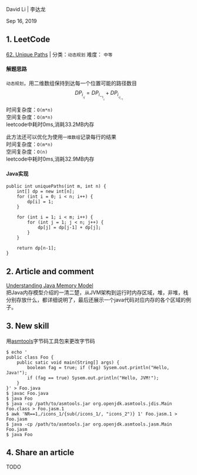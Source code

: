 David Li | 李达龙

Sep 16, 2019

## 1. LeetCode

[62. Unique Paths](https://leetcode-cn.com/problems/unique-paths/) | 分类：`动态规划`   难度： `中等`

#### 解题思路
`动态规划`，用二维数组保持到达每一个位置可能的路径数目  
$$DP_i_,_j=DP_i_-_1_,_j+DP_i_,_j_-_1$$
  
时间复杂度：`O(m*n)`  
空间复杂度：`O(m*n)`  
leetcode中耗时0ms,消耗33.2MB内存

此方法还可以优化为使用`一维数组`记录每行的结果  
时间复杂度：`O(m*n)`  
空间复杂度：`O(n)`  
leetcode中耗时0ms,消耗32.9MB内存  

#### Java实现
```
public int uniquePaths(int m, int n) {
    int[] dp = new int[n];
    for (int i = 0; i < n; i++) {
        dp[i] = 1;
    }

    for (int i = 1; i < m; i++) {
        for (int j = 1; j < n; j++) {
            dp[j] = dp[j-1] + dp[j];
        }
    }

    return dp[n-1];
}
```

## 2. Article and comment  
[Understanding Java Memory Model](https://medium.com/platform-engineer/understanding-java-memory-model-1d0863f6d973)  
把Java内存模型介绍的一清二楚，从JVM架构到运行时内存区域，堆，非堆，栈分别存放什么，都详细说明了，最后还展示一个java代码对应内存的各个区域的例子。

## 3. New skill
用[asmtools](https://wiki.openjdk.java.net/display/CodeTools/asmtools)字节码工具包来更改字节码
```
$ echo '
public class Foo {
    public satic void main(String[] args) { 
        boolean fag = true; if (fag) Sysem.out.println("Hello, Java!"); 
        if (fag == true) Sysem.out.println("Hello, JVM!"); 
    }
}' > Foo.java
$ javac Foo.java
$ java Foo
$ java -cp /path/to/asmtools.jar org.openjdk.asmtools.jdis.Main Foo.class > Foo.jasm.1
$ awk 'NR==1,/icons_1/{sub(/icons_1/, "icons_2")} 1' Foo.jasm.1 > Foo.jasm
$ java -cp /path/to/asmtools.jar org.openjdk.asmtools.jasm.Main Foo.jasm
$ java Foo
```
## 4. Share an article
TODO
